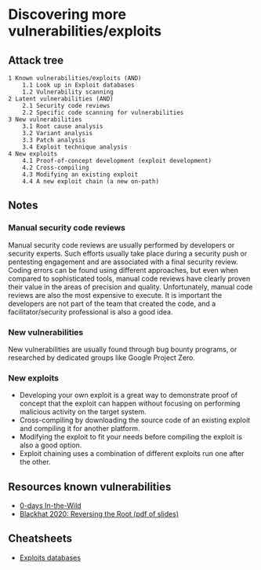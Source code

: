 # Discovering more vulnerabilities/exploits

## Attack tree

```text
1 Known vulnerabilities/exploits (AND)
    1.1 Look up in Exploit databases
    1.2 Vulnerability scanning
2 Latent vulnerabilities (AND)
    2.1 Security code reviews 
    2.2 Specific code scanning for vulnerabilities
3 New vulnerabilities
    3.1 Root cause analysis
    3.2 Variant analysis
    3.3 Patch analysis
    3.4 Exploit technique analysis
4 New exploits
    4.1 Proof-of-concept development (exploit development)
    4.2 Cross-compiling
    4.3 Modifying an existing exploit
    4.4 A new exploit chain (a new on-path)
```
## Notes

### Manual security code reviews

Manual security code reviews are usually performed by developers or security experts. Such efforts usually take place 
during a security push or pentesting engagement and are associated with a final security review. Coding errors can be 
found using different approaches, but even when compared to sophisticated tools, manual code reviews have clearly 
proven their value in the areas of precision and quality. Unfortunately, manual code reviews are also the most 
expensive to execute. It is important the developers are not part of the team that created the code, and a 
facilitator/security professional is also a good idea.

### New vulnerabilities

New vulnerabilities are usually found through bug bounty programs, or researched by dedicated groups like 
Google Project Zero.

### New exploits

* Developing your own exploit is a great way to demonstrate proof of concept that 
the exploit can happen without focusing on performing malicious activity on the
target system.
* Cross-compiling by downloading the source code of an existing exploit and compiling it for another platform.
* Modifying the exploit to fit your needs before compiling the exploit is also a good option.
* Exploit chaining uses a combination of different exploits run one after the other.

## Resources known vulnerabilities

* [0-days In-the-Wild](https://googleprojectzero.github.io/0days-in-the-wild/)
* [Blackhat 2020: Reversing the Root (pdf of slides)](https://i.blackhat.com/USA-20/Wednesday/us-20-Stone-Reversing-The-Root-Identifying-The-Exploited-Vulnerability-In-0-Days-Used-In-The-Wild.pdf)

## Cheatsheets

* [Exploits databases](cheatsheets:docs/enumeration/exploits-dbs)

